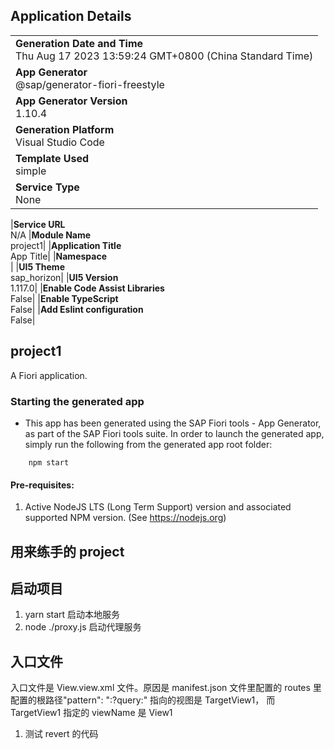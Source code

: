 ## Application Details

|                                                                                         |
| --------------------------------------------------------------------------------------- |
| **Generation Date and Time**<br>Thu Aug 17 2023 13:59:24 GMT+0800 (China Standard Time) |
| **App Generator**<br>@sap/generator-fiori-freestyle                                     |
| **App Generator Version**<br>1.10.4                                                     |
| **Generation Platform**<br>Visual Studio Code                                           |
| **Template Used**<br>simple                                                             |
| **Service Type**<br>None                                                                |

|**Service URL**<br>N/A
|**Module Name**<br>project1|
|**Application Title**<br>App Title|
|**Namespace**<br>|
|**UI5 Theme**<br>sap_horizon|
|**UI5 Version**<br>1.117.0|
|**Enable Code Assist Libraries**<br>False|
|**Enable TypeScript**<br>False|
|**Add Eslint configuration**<br>False|

## project1

A Fiori application.

### Starting the generated app

- This app has been generated using the SAP Fiori tools - App Generator, as part of the SAP Fiori tools suite. In order to launch the generated app, simply run the following from the generated app root folder:

```
    npm start
```

#### Pre-requisites:

1. Active NodeJS LTS (Long Term Support) version and associated supported NPM version. (See https://nodejs.org)

## 用来练手的 project

## 启动项目

1. yarn start 启动本地服务
2. node ./proxy.js 启动代理服务

## 入口文件

入口文件是 View.view.xml 文件。原因是 manifest.json 文件里配置的 routes 里配置的根路径"pattern": ":?query:" 指向的视图是 TargetView1，
而 TargetView1 指定的 viewName 是 View1

1. 测试 revert 的代码
